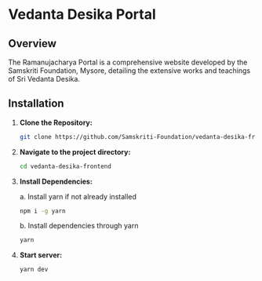 # Vedanta Desika Portal

## Overview

The Ramanujacharya Portal is a comprehensive website developed by the Samskriti Foundation, Mysore, detailing the extensive works and teachings of Sri Vedanta Desika.

## Installation

1. **Clone the Repository:**

   ```bash
   git clone https://github.com/Samskriti-Foundation/vedanta-desika-frontend.git
   ```

2. **Navigate to the project directory:**
  
    ```bash
    cd vedanta-desika-frontend
    ```

3. **Install Dependencies:**
   
    a. Install yarn if not already installed

    ```bash
    npm i -g yarn
    ```
    
    b. Install dependencies through yarn

   ```bash
   yarn
   ```

3. **Start server:**

   ```bash
   yarn dev
   ```
